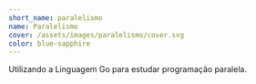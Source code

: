 ```yaml
---
short_name: paralelismo
name: Paralelismo
cover: /assets/images/paralelismo/cover.svg
color: blue-sapphire 
---
```


Utilizando a Linguagem Go para estudar programação paralela.